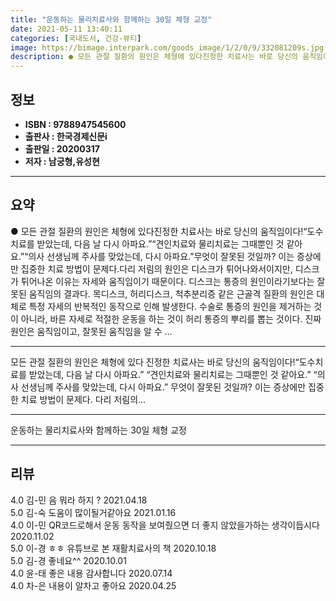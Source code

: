 ```yaml
---
title: "운동하는 물리치료사와 함께하는 30일 체형 교정"
date: 2021-05-11 13:40:11
categories: [국내도서, 건강-뷰티]
image: https://bimage.interpark.com/goods_image/1/2/0/9/332081209s.jpg
description: ● 모든 관절 질환의 원인은 체형에 있다진정한 치료사는 바로 당신의 움직임이다!“도수치료를 받았는데, 다음 날 다시 아파요.”“견인치료와 물리치료는 그때뿐인 것 같아요.”“의사 선생님께 주사를 맞았는데, 다시 아파요.”무엇이 잘못된 것일까? 이는 증상에만 집중한 치료 방법이 문제다.다
---
```


## **정보**

- **ISBN : 9788947545600**
- **출판사 : 한국경제신문i**
- **출판일 : 20200317**
- **저자 : 남궁형,유성현**

------



## **요약**

●  모든 관절 질환의 원인은 체형에 있다진정한 치료사는 바로 당신의 움직임이다!“도수치료를 받았는데, 다음 날 다시 아파요.”“견인치료와 물리치료는 그때뿐인 것 같아요.”“의사 선생님께 주사를 맞았는데, 다시 아파요.”무엇이 잘못된 것일까? 이는 증상에만 집중한 치료 방법이 문제다.다리 저림의 원인은 디스크가 튀어나와서이지만, 디스크가 튀어나온 이유는 자세와 움직임이기 때문이다. 디스크는 통증의 원인이라기보다는 잘못된 움직임의 결과다. 목디스크, 허리디스크, 척추분리증 같은 근골격 질환의 원인은 대체로 특정 자세의 반복적인 동작으로 인해 발생한다. 수술로 통증의 원인을 제거하는 것이 아니라, 바른 자세로 적절한 운동을 하는 것이 허리 통증의 뿌리를 뽑는 것이다. 진짜 원인은 움직임이고, 잘못된 움직임을 알 수 ...

------

모든 관절 질환의 원인은 체형에 있다
진정한 치료사는 바로 당신의 움직임이다!“도수치료를 받았는데, 다음 날 다시 아파요.” “견인치료와 물리치료는 그때뿐인 것 같아요.” “의사 선생님께 주사를 맞았는데, 다시 아파요.” 무엇이 잘못된 것일까? 이는 증상에만 집중한 치료 방법이 문제다. 다리 저림의... 

------


운동하는 물리치료사와 함께하는 30일 체형 교정 

------


## **리뷰** 

4.0 김-민 음 뭐라 하지 ? 2021.04.18 <br/>5.0 김-숙 도움이  많이될거같아요 2021.01.16 <br/>4.0 이-민 QR코드로해서 운동 동작을 보여줬으면 더 좋지 않았을가하는 생각이듭시다 2020.11.02 <br/>5.0 이-경 ㅎㅎ  유튜브로 본 재활치료사의 책 2020.10.18 <br/>5.0 김-경 좋네요^^ 2020.10.01 <br/>4.0 윤-태 좋은 내용 감사합니다  2020.07.14 <br/>4.0 차-은 내용이 알차고 좋아요 2020.04.25 <br/>